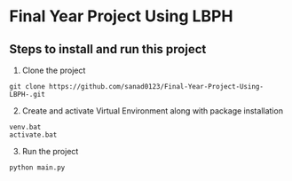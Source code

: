 # Final Year Project Using LBPH

## Steps to install and run this project

1. Clone the project 

```
git clone https://github.com/sanad0123/Final-Year-Project-Using-LBPH-.git
```

2. Create and activate Virtual Environment along with package installation

```
venv.bat
activate.bat

```

3. Run the project

```
python main.py

```